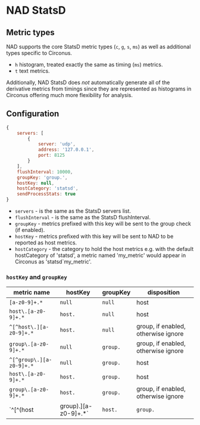 # NAD StatsD

## Metric types

NAD supports the core StatsD metric types (`c`, `g`, `s`, `ms`) as well as additional types specific to Circonus.

* `h` histogram, treated exactly the same as timing (`ms`) metrics.
* `t` text metrics.

Additionally, NAD StatsD does *not* automatically generate all of the derivative metrics from timings since they are represented as histograms in Circonus offering much more flexibility for analysis.

## Configuration

```js
{
    servers: [
        {
            server: 'udp',
            address: '127.0.0.1',
            port: 8125
        }
    ],
    flushInterval: 10000,
    groupKey: 'group.',
    hostKey: null,
    hostCategory: 'statsd',
    sendProcessStats: true    
}
```

* `servers` - is the same as the StatsD servers list.
* `flushInterval` - is the same as the StatsD flushInterval.
* `groupKey` - metrics prefixed with this key will be sent to the group check (if enabled).
* `hostKey` - metrics prefixed with this key will be sent to NAD to be reported as host metrics.
* `hostCategory` - the category to hold the host metrics e.g. with the default hostCategory of 'statsd', a metric named 'my_metric' would appear in Circonus as 'statsd\`my_metric'.

### `hostKey` and `groupKey`

| metric name                     | hostKey  | groupKey | disposition |
| ---                             | ---      | ---      | ---         |
| `[a-z0-9]+.*`                   | `null`   | `null`   | host |
| `host\.[a-z0-9]+.*`             | `host.`  | `null`   | host |
| `^[^host\.][a-z0-9]+.*`         | `host.`  | `null`   | group, if enabled, otherwise ignore |
| `group\.[a-z0-9]+.*`            | `null`   | `group.` | group, if enabled, otherwise ignore |
| `^[^group\.][a-z0-9]+.*`        | `null`   | `group.` | host |
| `host\.[a-z0-9]+.*`             | `host.`  | `group.` | host |
| `group\.[a-z0-9]+.*`            | `host.`  | `group.` | group, if enabled, otherwise ignore |
| `^[^(host|group)\.][a-z0-9]+.*` | `host.`  | `group.` | ignore |
